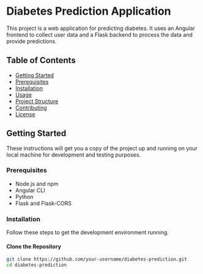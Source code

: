 # Diabetes Prediction Application

This project is a web application for predicting diabetes. It uses an Angular frontend to collect user data and a Flask backend to process the data and provide predictions.

## Table of Contents

- [Getting Started](#getting-started)
- [Prerequisites](#prerequisites)
- [Installation](#installation)
- [Usage](#usage)
- [Project Structure](#project-structure)
- [Contributing](#contributing)
- [License](#license)

## Getting Started

These instructions will get you a copy of the project up and running on your local machine for development and testing purposes.

### Prerequisites

- Node.js and npm
- Angular CLI
- Python
- Flask and Flask-CORS

### Installation

Follow these steps to get the development environment running.

#### Clone the Repository

```sh
git clone https://github.com/your-username/diabetes-prediction.git
cd diabetes-prediction
